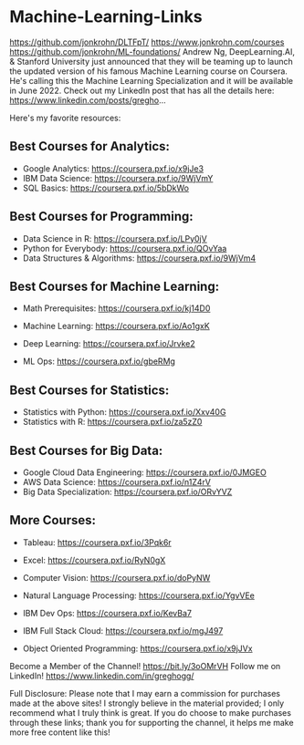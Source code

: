 # Machine-Learning-Links
https://github.com/jonkrohn/DLTFpT/
https://www.jonkrohn.com/courses
https://github.com/jonkrohn/ML-foundations/
Andrew Ng, DeepLearning.AI, & Stanford University just announced that they will be teaming up to launch the updated version of his famous Machine Learning course on Coursera. He's calling this the Machine Learning Specialization and it will be available in June 2022. Check out my LinkedIn post that has all the details here: https://www.linkedin.com/posts/gregho...

Here's my favorite resources:

Best Courses for Analytics:
---------------------------------------------------------------------------------------------------------
+ Google Analytics:   https://coursera.pxf.io/x9jJe3
+ IBM Data Science:  https://coursera.pxf.io/9WjVmY
+ SQL Basics:   https://coursera.pxf.io/5bDkWo


Best Courses for Programming:
---------------------------------------------------------------------------------------------------------
+ Data Science in R:   https://coursera.pxf.io/LPy0jV
+ Python for Everybody:   https://coursera.pxf.io/QOvYaa
+ Data Structures & Algorithms:   https://coursera.pxf.io/9WjVm4


Best Courses for Machine Learning:
---------------------------------------------------------------------------------------------------------
+ Math Prerequisites:  https://coursera.pxf.io/kj14D0
+ Machine Learning:   https://coursera.pxf.io/Ao1gxK
+ Deep Learning:   https://coursera.pxf.io/Jrvke2

+ ML Ops:   https://coursera.pxf.io/gbeRMg


Best Courses for Statistics:
---------------------------------------------------------------------------------------------------------
+ Statistics with Python:  https://coursera.pxf.io/Xxv40G
+ Statistics with R:  https://coursera.pxf.io/za5zZ0


Best Courses for Big Data:
---------------------------------------------------------------------------------------------------------
+ Google Cloud Data Engineering:   https://coursera.pxf.io/0JMGEO
+ AWS Data Science:   https://coursera.pxf.io/n1Z4rV
+ Big Data Specialization:   https://coursera.pxf.io/ORvYVZ


More Courses:
---------------------------------------------------------------------------------------------------------
+ Tableau:   https://coursera.pxf.io/3Pqk6r
+ Excel:   https://coursera.pxf.io/RyN0gX

+ Computer Vision:   https://coursera.pxf.io/doPyNW
+ Natural Language Processing:   https://coursera.pxf.io/YgvVEe

+ IBM Dev Ops:   https://coursera.pxf.io/KevBa7
+ IBM Full Stack Cloud:    https://coursera.pxf.io/mgJ497
+ Object Oriented Programming:   https://coursera.pxf.io/x9jJVx


Become a Member of the Channel! https://bit.ly/3oOMrVH
Follow me on LinkedIn! https://www.linkedin.com/in/greghogg/


Full Disclosure:
Please note that I may earn a commission for purchases made at the above sites! I strongly believe in the material provided; I only recommend what I truly think is great. If you do choose to make purchases through these links; thank you for supporting the channel, it helps me make more free content like this!
